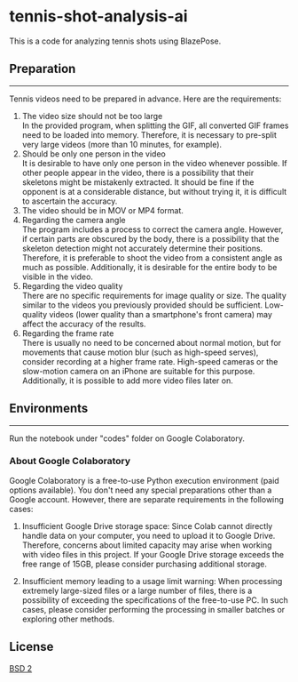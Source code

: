 # tennis-shot-analysis-ai
  
This is a code for analyzing tennis shots using BlazePose.
  
## Preparation
---
Tennis videos need to be prepared in advance. Here are the requirements:  
1) The video size should not be too large  
In the provided program, when splitting the GIF, all converted GIF frames need to be loaded into memory. Therefore, it is necessary to pre-split very large videos (more than 10 minutes, for example).  
2) Should be only one person in the video  
It is desirable to have only one person in the video whenever possible. If other people appear in the video, there is a possibility that their skeletons might be mistakenly extracted. It should be fine if the opponent is at a considerable distance, but without trying it, it is difficult to ascertain the accuracy.  
3) The video should be in MOV or MP4 format.  
4) Regarding the camera angle  
The program includes a process to correct the camera angle. However, if certain parts are obscured by the body, there is a possibility that the skeleton detection might not accurately determine their positions. Therefore, it is preferable to shoot the video from a consistent angle as much as possible. Additionally, it is desirable for the entire body to be visible in the video.  
5) Regarding the video quality  
There are no specific requirements for image quality or size. The quality similar to the videos you previously provided should be sufficient. Low-quality videos (lower quality than a smartphone's front camera) may affect the accuracy of the results.  
6) Regarding the frame rate  
There is usually no need to be concerned about normal motion, but for movements that cause motion blur (such as high-speed serves), consider recording at a higher frame rate. High-speed cameras or the slow-motion camera on an iPhone are suitable for this purpose.  
Additionally, it is possible to add more video files later on.  
  
## Environments
---
Run the notebook under "codes" folder  on Google Colaboratory.  
  
### About Google Colaboratory  
  
Google Colaboratory is a free-to-use Python execution environment (paid options available). You don't need any special preparations other than a Google account. However, there are separate requirements in the following cases:
  
1) Insufficient Google Drive storage space:
Since Colab cannot directly handle data on your computer, you need to upload it to Google Drive. Therefore, concerns about limited capacity may arise when working with video files in this project. If your Google Drive storage exceeds the free range of 15GB, please consider purchasing additional storage.

2) Insufficient memory leading to a usage limit warning:
When processing extremely large-sized files or a large number of files, there is a possibility of exceeding the specifications of the free-to-use PC. In such cases, please consider performing the processing in smaller batches or exploring other methods.

## License
[BSD 2](https://opensource.org/license/bsd-2-clause/)

  
